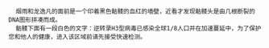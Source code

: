       烟雨和龙逸凡的面前是一个印着黑色骷髅的血红的墙壁，近看才发现骷髅头是由几根断裂的DNA图形拼凑而成。
      骷髅下面有一段白色的文字：逆转录H3型病毒已感染全球1/8人口并在加速蔓延中，为了保护您和他人的健康，进入该区域前请先接受快速检测。
      